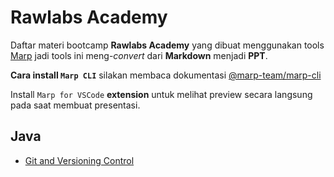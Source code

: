 # Rawlabs Academy
Daftar materi bootcamp **Rawlabs Academy** yang dibuat menggunakan tools [Marp](https://marp.app) jadi tools ini meng-*convert* dari **Markdown** menjadi **PPT**.

**Cara install `Marp CLI`** silakan membaca dokumentasi [@marp-team/marp-cli](https://github.com/marp-team/marp-cli)

Install `Marp for VSCode` **extension** untuk melihat preview secara langsung pada saat membuat presentasi.


## Java
- [Git and Versioning Control](https://github.com/rawlabs-academy/materi-java/00-git-and-versioning-control.md)